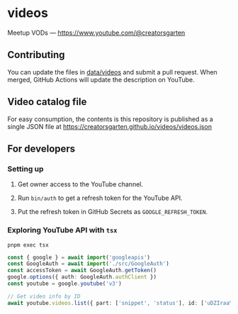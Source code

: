 # videos

Meetup VODs — <https://www.youtube.com/@creatorsgarten>

## Contributing

You can update the files in [data/videos](data/videos) and submit a pull request. When merged, GitHub Actions will update the description on YouTube.

## Video catalog file

For easy consumption, the contents is this repository is published as a single JSON file at <https://creatorsgarten.github.io/videos/videos.json>

## For developers

### Setting up

1. Get owner access to the YouTube channel.

2. Run `bin/auth` to get a refresh token for the YouTube API.

3. Put the refresh token in GitHub Secrets as `GOOGLE_REFRESH_TOKEN`.

### Exploring YouTube API with `tsx`

```
pnpm exec tsx
```

```ts
const { google } = await import('googleapis')
const GoogleAuth = await import('./src/GoogleAuth')
const accessToken = await GoogleAuth.getToken()
google.options({ auth: GoogleAuth.authClient })
const youtube = google.youtube('v3')

// Get video info by ID
await youtube.videos.list({ part: ['snippet', 'status'], id: ['uDZIraaY5s8'] })
```
